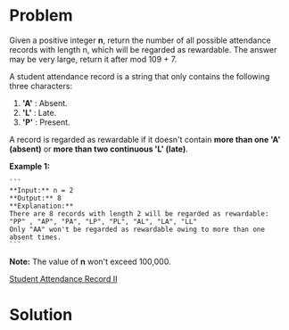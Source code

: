 
# Problem

Given a positive integer **n**, return the number of all possible attendance
records with length n, which will be regarded as rewardable. The answer may be
very large, return it after mod 109 + 7.

A student attendance record is a string that only contains the following three
characters:

  1. **'A'** : Absent. 
  2. **'L'** : Late.
  3. **'P'** : Present. 

A record is regarded as rewardable if it doesn't contain **more than one 'A'
(absent)** or **more than two continuous 'L' (late)**.

**Example 1:**  

    ```
    **Input:** n = 2
    **Output:** 8 
    **Explanation:**
    There are 8 records with length 2 will be regarded as rewardable:
    "PP" , "AP", "PA", "LP", "PL", "AL", "LA", "LL"
    Only "AA" won't be regarded as rewardable owing to more than one absent times. 
    ```

**Note:** The value of **n** won't exceed 100,000. 



[Student Attendance Record II](https://leetcode.com/problems/student-attendance-record-ii)

# Solution



